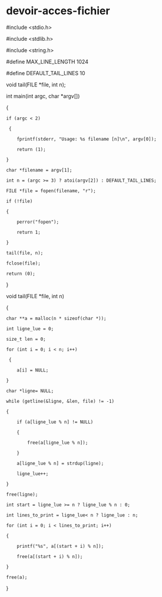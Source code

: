# devoir-acces-fichier

#include <stdio.h>

#include <stdlib.h>

#include <string.h>


#define MAX_LINE_LENGTH 1024

#define DEFAULT_TAIL_LINES 10

void tail(FILE *file, int n);

int main(int argc, char *argv[]) 

{
    
    if (argc < 2)
     
     {
        
        fprintf(stderr, "Usage: %s filename [n]\n", argv[0]);
        
        return (1);
        
    }

    char *filename = argv[1];
    
    int n = (argc >= 3) ? atoi(argv[2]) : DEFAULT_TAIL_LINES;

    FILE *file = fopen(filename, "r");
    
    if (!file) 
    
    {
    
        perror("fopen");
        
        return 1;
        
    }

    tail(file, n);

    fclose(file);
    
    return (0);
}

void tail(FILE *file, int n)

 {
 
    char **a = malloc(n * sizeof(char *));
    
    int ligne_lue = 0;
    
    size_t len = 0;

    for (int i = 0; i < n; i++)
    
     {
     
        a[i] = NULL;
    
    }

    char *ligne= NULL;
    
    while (getline(&ligne, &len, file) != -1) 
    
    {
    
        if (a[ligne_lue % n] != NULL)
        
        {
        
            free(a[ligne_lue % n]);
        
        }
        
        a[ligne_lue % n] = strdup(ligne);
        
        ligne_lue++;
    
    }
    
    free(ligne);

    int start = ligne_lue >= n ? ligne_lue % n : 0;
    
    int lines_to_print = ligne_lue< n ? ligne_lue : n;

    for (int i = 0; i < lines_to_print; i++) 
    
    {
    
        printf("%s", a[(start + i) % n]);
        
        free(a[(start + i) % n]);
    
    }
    
    free(a);

}
